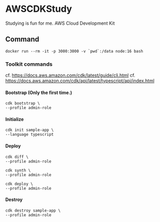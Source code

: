 # AWSCDKStudy
Studying is fun for me. AWS Cloud Development Kit

## Command

```
docker run --rm -it -p 3000:3000 -v `pwd`:/data node:16 bash
```

### Toolkit commands

cf. https://docs.aws.amazon.com/cdk/latest/guide/cli.html
cf. https://docs.aws.amazon.com/cdk/api/latest/typescript/api/index.html

#### Bootstrap (Only the first time.)
```
cdk bootstrap \
--profile admin-role
```

#### Initialize

```
cdk init sample-app \
--language typescript
```

#### Deploy

```
cdk diff \
--profile admin-role
```

```
cdk synth \
--profile admin-role
```

```
cdk deploy \
--profile admin-role
```

#### Destroy

```
cdk destroy sample-app \
--profile admin-role
```
